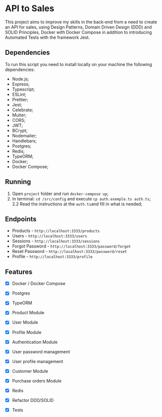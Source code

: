 # API to Sales

This project aims to improve my skills in the back-end from a need to create an API for sales, using Design Patterns, Domain Driven Design (DDD) and SOLID Principles, Docker with Docker Compose in addition to introducing Automated Tests with the framework Jest.

## Dependencies

To run this script you need to install locally on your machine the following dependencies:

- Node.js;
- Express;
- Typescript;
- ESLint;
- Prettier;
- Jest;
- Celebrate;
- Multer;
- CORS;
- JWT;
- BCrypt;
- Nodemailer;
- Handlebars;
- Postgres;
- Redis;
- TypeORM;
- Docker;
- Docker Compose;

## Running

1. Open `project` folder and run `docker-compose up`;
2. In terminal: `cd /src/config` and execute `cp auth.exemple.ts auth.ts`;
2.2 Read the instructions at the `auth.ts`and fill in what is needed;

## Endpoints

- Products - `http://localhost:3333/products`
- Users - `http://localhost:3333/users`
- Sessions - `http://localhost:3333/sessions`
- Forgot Password - `http://localhost:3333/password/forgot`
- Reset Password - `http://localhost:3333/password/reset`
- Profile - `http://localhost:3333/profile`

## Features

- [x] Docker / Docker Compose
- [x] Postgres
- [x] TypeORM
- [x] Product Module
- [x] User Module
- [x] Profile Module
- [x] Authentication Module
- [x] User password management
- [x] User profile management
- [x] Customer Module
- [x] Purchase orders Module
- [x] Redis
- [x] Refactor DDD/SOLID
- [x] Tests

